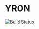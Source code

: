 # YRON 

[![Build Status](https://travis-ci.com/yohanleb/YRON.svg?branch=master)](https://travis-ci.com/yohanleb/YRON)
